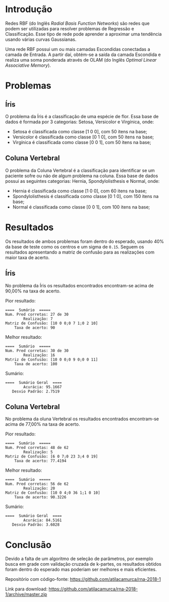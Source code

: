 # Introdução

Redes RBF (do Inglês _Radial Basis Function Networks_) são redes que podem ser utilizadas
para resolver problemas de Regressão e Classificação. Esse tipo de rede pode aprender
a aproximar uma tendência usando várias curvas Gaussianas.

Uma rede RBF possui um ou mais camadas Escondidas conectadas a camada de Entrada. A partir
daí, obtém-se a saída da camada Escondida e realiza uma soma ponderada através de OLAM
(do Inglês _Optimal Linear Associative Memory_).

# Problemas

## Íris

O problema da Íris é a classificação de uma espécie de flor. Essa base de dados
é formada por 3 categorias: Setosa, Versicolor e Virgínica, onde:

* Setosa é classificada como classe [1 0 0], com 50 itens na base;
* Versicolor é classificada como classe [0 1 0], com 50 itens na base;
* Virgínica é classificada como classe [0 0 1], com 50 itens na base;

## Coluna Vertebral

O problema da Coluna Vertebral é a classificação para identificar se um paciente
sofre ou não de algum problema na coluna. Essa base de dados possui as seguintes
categorias: Hernia, Spondylolisthesis e Normal, onde:

* Hernia é classificada como classe [1 0 0], com 60 itens na base;
* Spondylolisthesis é classificada como classe [0 1 0], com 150 itens na base;
* Normal é classificada como classe [0 0 1], com 100 itens na base;

# Resultados

Os resultados de ambos problemas foram dentro do esperado, usando 40%
da base de teste como os centros e um sigma de `0.15`.
Seguem os resultados apresentando a matriz de confusão para as
realizações com maior taxa de acerto.

## Íris

No problema da Íris os resultados encontrados encontram-se acima de 90,00%
na taxa de acerto.

Pior resultado:

```
====  Sumário  =====
Num. Pred corretas: 27 de 30
        Realização: 7
Matriz de Confusão: [10 0 0;0 7 1;0 2 10]
    Taxa de acerto: 90
```

Melhor resultado:

```
====  Sumário  =====
Num. Pred corretas: 30 de 30
        Realização: 16
Matriz de Confusão: [10 0 0;0 9 0;0 0 11]
    Taxa de acerto: 100
```

Sumário:

```
====  Sumário Geral  ====
        Acurácia: 95.1667
   Desvio Padrão: 2.7519
```

## Coluna Vertebral

No problema da oluna Vertebral os resultados encontrados encontram-se acima de 77,00%
na taxa de acerto.

Pior resultado:

```
====  Sumário  =====
Num. Pred corretas: 48 de 62
        Realização: 5
Matriz de Confusão: [6 0 7;0 23 3;4 0 19]
    Taxa de acerto: 77.4194
```

Melhor resultado:

```
====  Sumário  =====
Num. Pred corretas: 56 de 62
        Realização: 20
Matriz de Confusão: [10 0 4;0 36 1;1 0 10]
    Taxa de acerto: 90.3226
```

Sumário:

```
====  Sumário Geral  ====
        Acurácia: 84.5161
   Desvio Padrão: 3.6028
```

# Conclusão

Devido a falta de um algoritmo de seleção de parâmetros, por exemplo busca em grade
com validação cruzada de k-partes, os resultados obtidos foram dentro do esperado mas
poderiam ser melhores e mais eficientes.

Repositório com código-fonte: <https://github.com/atilacamurca/rna-2018-1>

Link para download: <https://github.com/atilacamurca/rna-2018-1/archive/master.zip>
